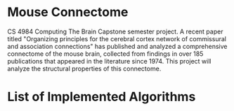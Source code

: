 # Mouse Connectome
CS 4984 Computing The Brain Capstone semester project. A recent paper titled "Organizing principles for the cerebral cortex network of commissural and association connections" has published and analyzed a comprehensive connectome of the mouse brain, collected from findings in over 185 publications that appeared in the literature since 1974. This project will analyze the structural properties of this connectome.

# List of Implemented Algorithms
